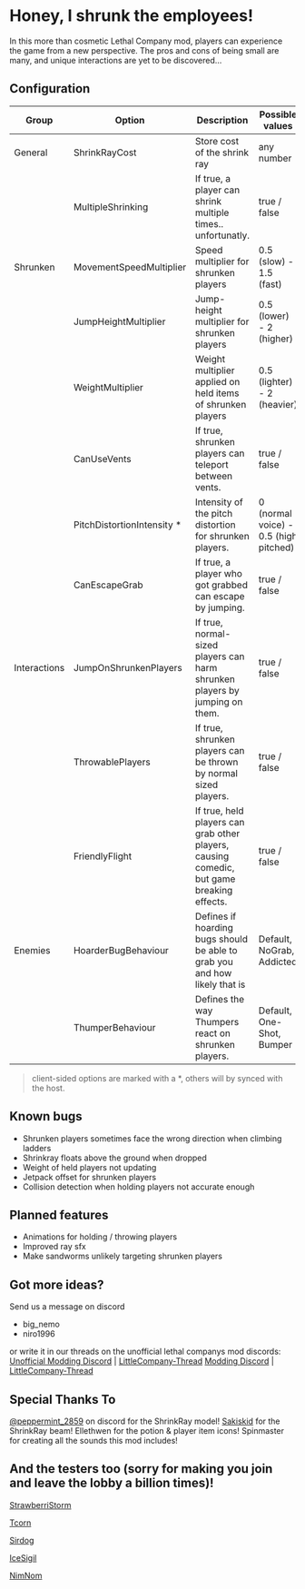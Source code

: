 # Honey, I shrunk the employees! #

In this more than cosmetic Lethal Company mod, players can experience the game from a new perspective. The pros and cons of being small are many, and unique interactions are yet to be discovered...

## Configuration ##
|  Group       |          Option             |                           Description                                                     | Possible values                        | Default |
| ------------ | --------------------------- | ----------------------------------------------------------------------------------------- | -------------------------------------- | ------- |
| General      | ShrinkRayCost               | Store cost of the shrink ray                                                              | any number                             | 0 (BETA)|
|              | MultipleShrinking           | If true, a player can shrink multiple times.. unfortunatly.                               | true / false                           | true    |
| Shrunken     | MovementSpeedMultiplier     | Speed multiplier for shrunken players                                                     | 0.5 (slow) - 1.5 (fast)                | 1.2     |
|              | JumpHeightMultiplier        | Jump-height multiplier for shrunken players                                               | 0.5 (lower) - 2 (higher)               | 1.3     |
|              | WeightMultiplier            | Weight multiplier applied on held items of shrunken players                               | 0.5 (lighter) - 2 (heavier)            | 1.5     |
|              | CanUseVents                 | If true, shrunken players can teleport between vents.                                     | true / false                           | true    |
|              | PitchDistortionIntensity \* | Intensity of the pitch distortion for shrunken players.                                   | 0 (normal voice) - 0.5 (high pitched)  | 0.3     |
|              | CanEscapeGrab               | If true, a player who got grabbed can escape by jumping.                                  | true / false                           | true    |
| Interactions | JumpOnShrunkenPlayers       | If true, normal-sized players can harm shrunken players by jumping on them.               | true / false                           | true    |
|              | ThrowablePlayers            | If true, shrunken players can be thrown by normal sized players.                          | true / false                           | true    |
|              | FriendlyFlight              | If true, held players can grab other players, causing comedic, but game breaking effects. | true / false                           | false   |
| Enemies      | HoarderBugBehaviour         | Defines if hoarding bugs should be able to grab you and how likely that is                | Default, NoGrab, Addicted              | Default |
|              | ThumperBehaviour            | Defines the way Thumpers react on shrunken players.	                                     | Default, One-Shot, Bumper              | Default |
> client-sided options are marked with a \*, others will by synced with the host.

## Known bugs ##
+ Shrunken players sometimes face the wrong direction when climbing ladders
+ Shrinkray floats above the ground when dropped
+ Weight of held players not updating
+ Jetpack offset for shrunken players
+ Collision detection when holding players not accurate enough


## Planned features ##
- Animations for holding / throwing players
- Improved ray sfx
- Make sandworms unlikely targeting shrunken players

## Got more ideas? ##
Send us a message on discord
+ big_nemo
+ niro1996

or write it in our threads on the unofficial lethal companys mod discords:
[Unofficial Modding Discord](https://discord.gg/nYcQFEpXfU) \| [LittleCompany-Thread](https://discord.com/channels/1169792572382773318/1190100786357743646)
[Modding Discord](https://discord.gg/nYcQFEpXfU) \| [LittleCompany-Thread](https://discord.com/channels/1168655651455639582/1206337352608256010)

## Special Thanks To
[@peppermint_2859](https://twitter.com/ItsJOEYthe) on discord for the ShrinkRay model!
[Sakiskid](https://github.com/Sakiskid) for the ShrinkRay beam!
Ellethwen for the potion & player item icons!
Spinmaster for creating all the sounds this mod includes!


## And the testers too (sorry for making you join and leave the lobby a billion times)!
[StrawberriStorm](https://twitter.com/strawberristorm)

[Tcorn](https://twitter.com/TcorntheLazy)

[Sirdog](https://youtu.be/6ItPIiegBms?si=zH-Cf467VIOtVTMt)

[IceSigil](https://twitter.com/IceSigil)

[NimNom](https://www.twitch.tv/nimnom)

